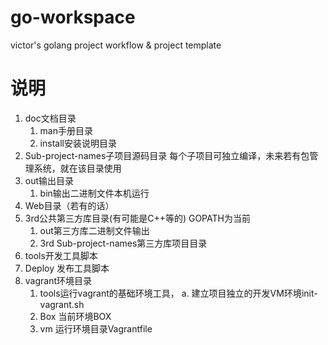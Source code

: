 # go-workspace
victor's golang project workflow &amp; project template


# 说明

1. doc文档目录
	1. man手册目录
	2. install安装说明目录
2. Sub-project-names子项目源码目录 每个子项目可独立编译，未来若有包管理系统，就在该目录使用
3.  out输出目录
	1. bin输出二进制文件本机运行
4. Web目录（若有的话）  
5. 3rd公共第三方库目录(有可能是C++等的) GOPATH为当前
	1. out第三方库二进制文件输出
	2. 3rd Sub-project-names第三方库项目目录
6. tools开发工具脚本 
7. Deploy 发布工具脚本
8. vagrant环境目录
	1. tools运行vagrant的基础环境工具，
		a. 建立项目独立的开发VM环境init-vagrant.sh 
	2. Box 当前环境BOX
	3. vm 运行环境目录Vagrantfile
